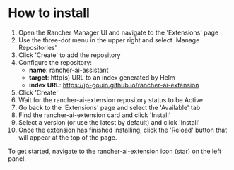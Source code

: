 # How to install

1. Open the Rancher Manager UI and navigate to the 'Extensions' page
2. Use the three-dot menu in the upper right and select 'Manage Repositories'
3. Click 'Create' to add the repository
4. Configure the repository:
    * **name**: rancher-ai-assistant
    * **target**: http(s) URL to an index generated by Helm 
    * **index URL**: https://jp-gouin.github.io/rancher-ai-extension
5. Click 'Create' 
6. Wait for the rancher-ai-extension repository status to be Active
7. Go back to the 'Extensions' page and select the 'Available' tab
8. Find the rancher-ai-extension card and click 'Install'
9. Select a version (or use the latest by default) and click 'Install'
10. Once the extension has finished installing, click the 'Reload' button that will appear at the top of the page.

To get started, navigate to the rancher-ai-extension icon (star) on the left panel.

